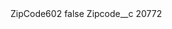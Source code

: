 <?xml version="1.0" encoding="UTF-8"?>
<CustomMetadata xmlns="http://soap.sforce.com/2006/04/metadata" xmlns:xsi="http://www.w3.org/2001/XMLSchema-instance" xmlns:xsd="http://www.w3.org/2001/XMLSchema">
    <label>ZipCode602</label>
    <protected>false</protected>
    <values>
        <field>Zipcode__c</field>
        <value xsi:type="xsd:string">20772</value>
    </values>
</CustomMetadata>
